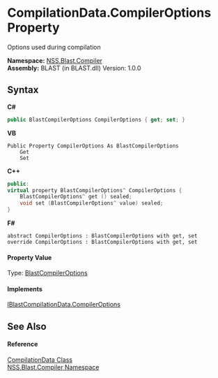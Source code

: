 # CompilationData.CompilerOptions Property 
 

Options used during compilation

**Namespace:**&nbsp;<a href="26a25caa-f50b-92ad-f15c-dbb9db1493ae.md">NSS.Blast.Compiler</a><br />**Assembly:**&nbsp;BLAST (in BLAST.dll) Version: 1.0.0

## Syntax

**C#**<br />
``` C#
public BlastCompilerOptions CompilerOptions { get; set; }
```

**VB**<br />
``` VB
Public Property CompilerOptions As BlastCompilerOptions
	Get
	Set
```

**C++**<br />
``` C++
public:
virtual property BlastCompilerOptions^ CompilerOptions {
	BlastCompilerOptions^ get () sealed;
	void set (BlastCompilerOptions^ value) sealed;
}
```

**F#**<br />
``` F#
abstract CompilerOptions : BlastCompilerOptions with get, set
override CompilerOptions : BlastCompilerOptions with get, set
```


#### Property Value
Type: <a href="acd2f6cc-9dc8-39b3-7ff6-2a1a35ecce47.md">BlastCompilerOptions</a>

#### Implements
<a href="6d21a9c2-8d0b-8c2c-4be5-4e84565cace6.md">IBlastCompilationData.CompilerOptions</a><br />

## See Also


#### Reference
<a href="52667f7e-8dc6-6543-e265-fdc90d6834fa.md">CompilationData Class</a><br /><a href="26a25caa-f50b-92ad-f15c-dbb9db1493ae.md">NSS.Blast.Compiler Namespace</a><br />